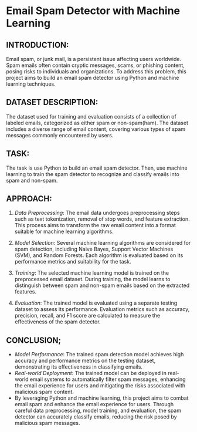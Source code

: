 # Email Spam Detector with Machine Learning

## INTRODUCTION:
Email spam, or junk mail, is a persistent issue affecting users worldwide. Spam emails often contain cryptic messages, scams, or phishing content, posing risks to individuals and organizations. To address this problem, this project aims to build an email spam detector using Python and machine learning techniques.

## DATASET DESCRIPTION:
The dataset used for training and evaluation consists of a collection of labeled emails, categorized as either spam or non-spam(ham). The dataset includes a diverse range of email content, covering various types of spam messages commonly encountered by users.

## TASK:
The task is use Python to build an email spam detector. Then, use machine learning to train the spam detector to recognize and classify emails into spam and non-spam.

## APPROACH:
1. *Data Preprocessing*: The email data undergoes preprocessing steps such as text tokenization, removal of stop words, and feature extraction. This process aims to transform the raw email content into a format suitable for machine learning algorithms.

2. *Model Selection*: Several machine learning algorithms are considered for spam detection, including Naive Bayes, Support Vector Machines (SVM), and Random Forests. Each algorithm is evaluated based on its performance metrics and suitability for the task.

3. *Training*: The selected machine learning model is trained on the preprocessed email dataset. During training, the model learns to distinguish between spam and non-spam emails based on the extracted features.

4. *Evaluation*: The trained model is evaluated using a separate testing dataset to assess its performance. Evaluation metrics such as accuracy, precision, recall, and F1 score are calculated to measure the effectiveness of the spam detector.

## CONCLUSION;
- *Model Performance*: The trained spam detection model achieves high accuracy and performance metrics on the testing dataset, demonstrating its effectiveness in classifying emails.
- *Real-world Deployment*: The trained model can be deployed in real-world email systems to automatically filter spam messages, enhancing the email experience for users and mitigating the risks associated with malicious spam content.
- By leveraging Python and machine learning, this project aims to combat email spam and enhance the email experience for users. Through careful data preprocessing, model training, and evaluation, the spam detector can accurately classify emails, reducing the risk posed by malicious spam messages.
